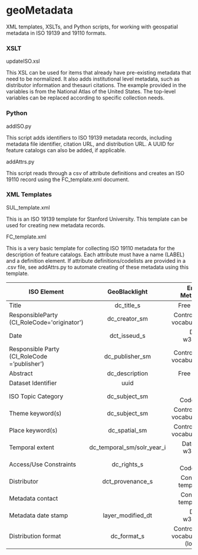 # geoMetadata
XML templates, XSLTs, and Python scripts, for working with geospatial metadata in ISO 19139 and 19110 formats.

### XSLT

updateISO.xsl

This XSL can be used for items that already have pre-existing metadata that need to be normalized. It also adds institutional level metadata, such as distributor information and thesauri citations. The example provided in the variables is from the National Atlas of the United States. The top-level variables can be replaced according to specific collection needs.

### Python

addISO.py

This script adds identifiers to ISO 19139 metadata records, including metadata file identifier, citation URL, and distribution URL. A UUID for feature catalogs can also be added, if applicable.

addAttrs.py

This script reads through a csv of attribute definitions and creates an ISO 19110 record using the FC_template.xml document.

### XML Templates

SUL_template.xml 

This is an ISO 19139 template for Stanford University. This template can be used for creating new metadata records.

FC_template.xml

This is a very basic template for collecting ISO 19110 metadata for the description of feature catalogs. Each attribute must have a name (LABEL) and a definition element. If attribute definitions/codelists are provided in a .csv file, see addAttrs.py to automate creating of these metadata using this template.

| ISO Element       | GeoBlacklight  | Entry Method  |
| ------------- |:-------------:| -----:|
| Title      | dc_title_s | Free text |
| ResponsibleParty (CI_RoleCode='originator') |dc_creator_sm| Controlled vocabulary |
| Date | dct_isseud_s     | Date w3cdtf |
| Responsible Party (CI_RoleCode =’publisher’) | dc_publisher_sm   | Controlled vocabulary |
| Abstract | dc_description | Free text |
| Dataset Identifier | uuid | URI |
| ISO Topic Category | dc_subject_sm | ISO Codelist |
| Theme keyword(s) | dc_subject_sm | Controlled vocabulary |
| Place keyword(s) | dc_spatial_sm | Controlled vocabulary |
| Temporal extent | dc_temporal_sm/solr_year_i | Date(s) w3cdtf |
| Access/Use Constraints | dc_rights_s | ISO Codelist |
| Distributor | dct_provenance_s | Contact template |
| Metadata contact |  | Contact template |
| Metadata date stamp | layer_modified_dt | Date w3cdtf |
| Distribution format | dc_format_s | Controlled vocabulary (local) |


